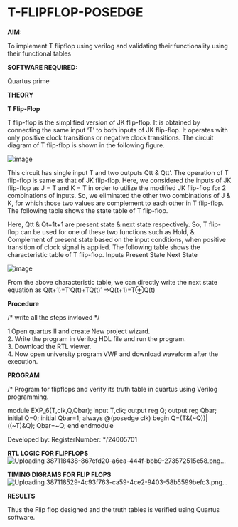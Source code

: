 # T-FLIPFLOP-POSEDGE

**AIM:**

To implement  T flipflop using verilog and validating their functionality using their functional tables

**SOFTWARE REQUIRED:**

Quartus prime

**THEORY**

**T Flip-Flop**

T flip-flop is the simplified version of JK flip-flop. It is obtained by connecting the same input ‘T’ to both inputs of JK flip-flop. It operates with only positive clock transitions or negative clock transitions. The circuit diagram of T flip-flop is shown in the following figure.

![image](https://github.com/naavaneetha/T-FLIPFLOP-POSEDGE/assets/154305477/458a68fe-2d08-4a9d-ac4f-7ae0480ce0bd)

 
This circuit has single input T and two outputs Qtt & Qtt’. The operation of T flip-flop is same as that of JK flip-flop. Here, we considered the inputs of JK flip-flop as J = T and K = T in order to utilize the modified JK flip-flop for 2 combinations of inputs. So, we eliminated the other two combinations of J & K, for which those two values are complement to each other in T flip-flop. The following table shows the state table of T flip-flop.

Here, Qtt & Qt+1t+1 are present state & next state respectively. So, T flip-flop can be used for one of these two functions such as Hold, & Complement of present state based on the input conditions, when positive transition of clock signal is applied. The following table shows the characteristic table of T flip-flop. Inputs Present State Next State

![image](https://github.com/naavaneetha/T-FLIPFLOP-POSEDGE/assets/154305477/cdd7fb32-539f-4b66-bb8d-f305a153c886)

 
From the above characteristic table, we can directly write the next state equation as Q(t+1)=T′Q(t)+TQ(t)′ ⇒Q(t+1)=T⊕Q(t)

**Procedure**

/* write all the steps invloved */

1.Open quartus II and create New project wizard.        
2. Write the program in Verilog HDL file and run the program.         
3. Download the RTL viewer.                   
4. Now open university program VWF and download waveform after the execution.

**PROGRAM**

/* Program for flipflops and verify its truth table in quartus using Verilog programming.                

module EXP_6(T,clk,Q,Qbar); input T,clk; output reg Q; output reg Qbar; initial Q=0; initial Qbar=1; always @(posedge clk) begin Q=(T&(~Q))|((~T)&Q); Qbar=~Q; end endmodule

Developed by: RegisterNumber:
*/24005701

**RTL LOGIC FOR FLIPFLOPS**
![Uploading 387118438-867efd20-a6ea-444f-bbb9-273572515e58.png…]()

**TIMING DIGRAMS FOR FLIP FLOPS**
![Uploading 387118529-4c93f763-ca59-4ce2-9403-58b5599befc3.png…]()

**RESULTS**

Thus the Flip flop designed and the truth tables is verified using Quartus software.
